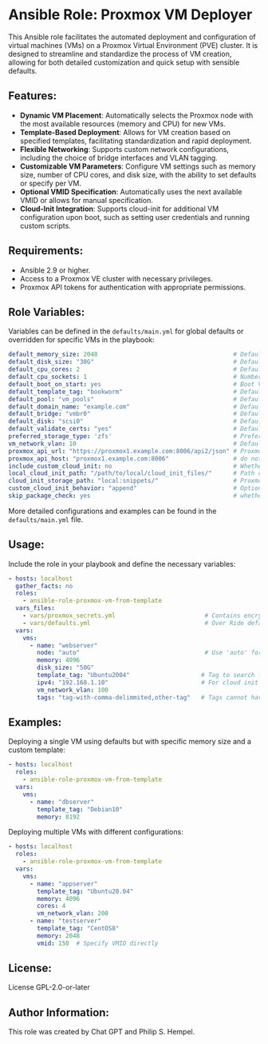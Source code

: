 
# Ansible Role: Proxmox VM Deployer

This Ansible role facilitates the automated deployment and configuration of virtual machines (VMs) on a Proxmox Virtual Environment (PVE) cluster. It is designed to streamline and standardize the process of VM creation, allowing for both detailed customization and quick setup with sensible defaults.

## Features:

- **Dynamic VM Placement**: Automatically selects the Proxmox node with the most available resources (memory and CPU) for new VMs.
- **Template-Based Deployment**: Allows for VM creation based on specified templates, facilitating standardization and rapid deployment.
- **Flexible Networking**: Supports custom network configurations, including the choice of bridge interfaces and VLAN tagging.
- **Customizable VM Parameters**: Configure VM settings such as memory size, number of CPU cores, and disk size, with the ability to set defaults or specify per VM.
- **Optional VMID Specification**: Automatically uses the next available VMID or allows for manual specification.
- **Cloud-Init Integration**: Supports cloud-init for additional VM configuration upon boot, such as setting user credentials and running custom scripts.

## Requirements:

- Ansible 2.9 or higher.
- Access to a Proxmox VE cluster with necessary privileges.
- Proxmox API tokens for authentication with appropriate permissions.

## Role Variables:

Variables can be defined in the `defaults/main.yml` for global defaults or overridden for specific VMs in the playbook:

```yaml
default_memory_size: 2048                                      # Default VM memory size in MB
default_disk_size: "30G"                                       # Default VM disk size use +30G to add or 30G to set absolute size
default_cpu_cores: 2                                           # Default number of CPU cores per VM If ommited will be from tempalte
default_cpu_sockets: 1                                         # Number of CPU sockets If ommited will be from tempalte.
default_boot_on_start: yes                                     # Boot VM on start of Proxmox
default_template_tag: "bookworm"                               # Default VM template tag to find for template clone
default_pool: "vm_pools"                                       # Default pool for VMs. Set to an empty string or omit for no default pool.
default_domain_name: "example.com"                             # Default domain name for VMs, this is appended to vm name
default_bridge: "vmbr0"                                        # Default network bridge
default_disk: "scsi0"                                          # Default disk from template
default_validate_certs: "yes"                                  # Default verify proxmox ssl cert yes or no default is false
preferred_storage_type: 'zfs'                                  # Preferred storage type, e.g., 'zfs', 'lvm', 'iscsi'
vm_network_vlan: 10                                            # Default VLAN tag empty if not provided
proxmox_api_url: "https://proxmox1.example.com:8006/api2/json" # Proxmox API URL
proxmox_api_host: "proxmox1.example.com:8006"                  # do not include https or http
include_custom_cloud_init: no                                  # Whether to include custom cloud init
local_cloud_init_path: "/path/to/local/cloud_init_files/"      # Path on shared storage that is available to proxmox cluster # must have ssh root 
cloud_init_storage_path: "local:snippets/"                     # Proxmox storage name that has snippets defined and is accessable to the cloud-init image
custom_cloud_init_behavior: "append"                           # Options: "append", "replace" Append will use vendor opbject
skip_package_check: yes                                        # whether to skip local package install on run or not
```

More detailed configurations and examples can be found in the `defaults/main.yml` file.

## Usage:

Include the role in your playbook and define the necessary variables:

```yaml
- hosts: localhost
  gather_facts: no
  roles:
    - ansible-role-proxmox-vm-from-template
  vars_files:                                 
    - vars/proxmox_secrets.yml                         # Contains encrypted API credentials
    - vars/defaults.yml                                # Over Ride defaults in role
  vars:
    vms:
      - name: "webserver"
        node: "auto"                                   # Use 'auto' for dynamic node selection
        memory: 4096
        disk_size: "50G"
        template_tag: "Ubuntu2004"                    # Tag to search for on the tamplate
        ipv4: "192.168.1.10"                          # For cloud init
        vm_network_vlan: 100
        tags: "tag-with-comma-delimmited,other-tag"   # Tags cannot have spaces or underscores "_" or periods "."
```

## Examples:

Deploying a single VM using defaults but with specific memory size and a custom template:

```yaml
- hosts: localhost
  roles:
    - ansible-role-proxmox-vm-from-template
  vars:
    vms:
      - name: "dbserver"
        template_tag: "Debian10"
        memory: 8192
```

Deploying multiple VMs with different configurations:

```yaml
- hosts: localhost
  roles:
    - ansible-role-proxmox-vm-from-template
  vars:
    vms:
      - name: "appserver"
        template_tag: "Ubuntu20.04"
        memory: 4096
        cores: 4
        vm_network_vlan: 200
      - name: "testserver"
        template_tag: "CentOS8"
        memory: 2048
        vmid: 150  # Specify VMID directly
```

## License:

 License GPL-2.0-or-later

## Author Information:

This role was created by Chat GPT and Philip S. Hempel.

